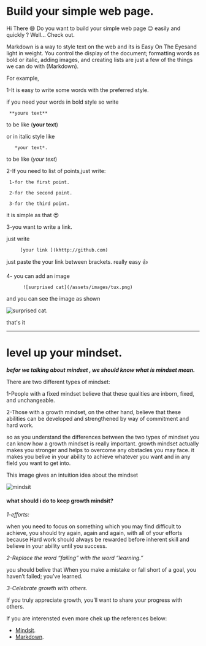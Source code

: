 # Build your simple web page.


Hi There :smile:
Do you want to build your simple web page :wink: easily and quickly ?
Well... Check out.

Markdown is a way to style text on the web and its is Easy On The Eyesand light in weight. You control the display of the document; formatting words as bold or italic, adding images, and creating lists are just a few of the things we can do with (Markdown).

For example,

1-It is easy to write some words with the preferred style.

if you need your words in bold style so write 

     **youre text**
 to be like (**your text**)    

or in italic style like     
       
       *your text*.
       
 to be like (*your text*)  

2-If you need to list of points,just write:

     1-for the first point.
     
     2-for the second point.
     
     3-for the third point.
     
     
it is simple as that :heart_eyes:
     
3-you want to write a link.

just write 

         [your link ](khttp://github.com) 

just paste the your link between brackets. really easy :thumbsup: 

4- you can add an image 

          ![surprised cat](/assets/images/tux.png)
          
 and you can see the image as shown         
          

![surprised cat](https://static.toiimg.com/photo/msid-67586673/67586673.jpg?3918697).

that's it

----------------------------------------------------------------------------------------------------
 # level up your mindset.
 
 ***befor we talking about mindset , we should know what is mindset mean.***
 
 There are two different types of mindset:
 
 1-People with a fixed mindset believe that these qualities are inborn, fixed, and unchangeable.
 
 2-Those with a growth mindset, on the other hand, believe that these abilities can be developed and strengthened by way of commitment and hard work.
 
 so as you understand the differences between the two types of mindset you can know how a growth mindset is really important. growth mindset actually makes you stronger and   helps to overcome any obstacles you may face. it makes you belive in your ability to achieve whatever you want and in any field you want to get into.
 
 This image gives an intuition idea about the mindset
 
 ![mindsit](https://3kllhk1ibq34qk6sp3bhtox1-wpengine.netdna-ssl.com/wp-content/uploads/NewGrowthMindset2.png)
 
 #### what should i do to keep growth mindsit?
 
 *1-efforts:*
 
 when you need to focus on something which you may find difficult to achieve, you should try again, again and again, with all of your efforts because Hard work should always be rewarded before inherent skill and believe in your ability until you success.
 
 *2-Replace the word “failing” with the word “learning.”*
 
 you should belive that When you make a mistake or fall short of a goal, you haven’t failed; you’ve learned.
 
 *3-Celebrate growth with others.*
 
 If you truly appreciate growth, you’ll want to share your progress with others.
 
 
 
 
 
 
 If you are interensted even more chek up the references below:
  * [Mindsit](https://www.atlassian.com/blog/inside-atlassian/growth-mindset).
  * [Markdown](https://docs.github.com/en/free-pro-team@latest/github/writing-on-github/basic-writing-and-formatting-syntax).

 
 
 




     
     



